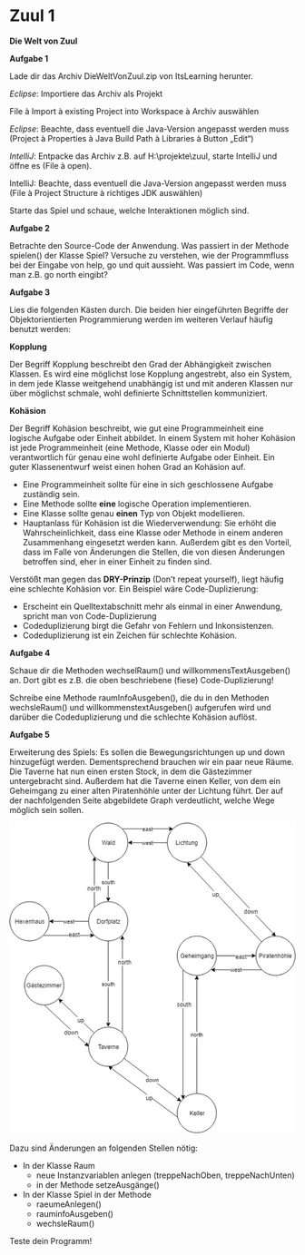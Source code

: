 # Zuul 1


**Die Welt von Zuul**

**Aufgabe 1**

Lade dir das Archiv DieWeltVonZuul.zip von ItsLearning herunter.

*Eclipse*: Importiere das Archiv als Projekt

File à Import à existing Project into Workspace à Archiv auswählen

*Eclipse*: Beachte, dass eventuell die Java-Version angepasst werden muss (Project à Properties à Java Build Path à Libraries à Button „Edit“)

*IntelliJ*: Entpacke das Archiv z.B. auf H:\projekte\zuul, starte IntelliJ und öffne es (File à open).

IntelliJ: Beachte, dass eventuell die Java-Version angepasst werden muss (File à Project Structure à richtiges JDK auswählen)

Starte das Spiel und schaue, welche Interaktionen möglich sind.

**Aufgabe 2**

Betrachte den Source-Code der Anwendung. Was passiert in der Methode spielen() der Klasse Spiel? Versuche zu verstehen, wie der Programmfluss bei der Eingabe von help, go und quit aussieht. Was passiert im Code, wenn man z.B. go north eingibt?

**Aufgabe 3**

Lies die folgenden Kästen durch. Die beiden hier eingeführten Begriffe der Objektorientierten Programmierung werden im weiteren Verlauf häufig benutzt werden:

**Kopplung**

Der Begriff Kopplung beschreibt den Grad der Abhängigkeit zwischen Klassen. Es wird eine möglichst lose Kopplung angestrebt, also ein System, in dem jede Klasse weitgehend unabhängig ist und mit anderen Klassen nur über möglichst schmale, wohl definierte Schnittstellen kommuniziert.



**Kohäsion**

Der Begriff Kohäsion beschreibt, wie gut eine Programmeinheit eine logische Aufgabe oder Einheit abbildet. In einem System mit hoher Kohäsion ist jede Programmeinheit (eine Methode, Klasse oder ein Modul) verantwortlich für genau eine wohl definierte Aufgabe oder Einheit. Ein guter Klassenentwurf weist einen hohen Grad an Kohäsion auf.

- Eine Programmeinheit sollte für eine in sich geschlossene Aufgabe zuständig sein.
- Eine Methode sollte **eine** logische Operation implementieren.
- Eine Klasse sollte genau **einen** Typ von Objekt modellieren.
- Hauptanlass für Kohäsion ist die Wiederverwendung: Sie erhöht die Wahrscheinlichkeit, dass eine Klasse oder Methode in einem anderen Zusammenhang eingesetzt werden kann. Außerdem gibt es den Vorteil, dass im Falle von Änderungen die Stellen, die von diesen Änderungen betroffen sind, eher in einer Einheit zu finden sind.

Verstößt man gegen das **DRY-Prinzip** (Don’t repeat yourself), liegt häufig eine schlechte Kohäsion vor. Ein Beispiel wäre Code-Duplizierung:

- Erscheint ein Quelltextabschnitt mehr als einmal in einer Anwendung, spricht man von Code-Duplizierung
- Codeduplizierung birgt die Gefahr von Fehlern und Inkonsistenzen.
- Codeduplizierung ist ein Zeichen für schlechte Kohäsion.

**Aufgabe 4**

Schaue dir die Methoden wechselRaum() und willkommensTextAusgeben() an. Dort gibt es z.B. die oben beschriebene (fiese) Code-Duplizierung!

Schreibe eine Methode raumInfoAusgeben(), die du in den Methoden wechsleRaum() und willkommenstextAusgeben() aufgerufen wird und darüber die Codeduplizierung und die schlechte Kohäsion auflöst.

**Aufgabe 5**

Erweiterung des Spiels: Es sollen die Bewegungsrichtungen up und down hinzugefügt werden. Dementsprechend brauchen wir ein paar neue Räume. Die Taverne hat nun einen ersten Stock, in dem die Gästezimmer untergebracht sind. Außerdem hat die Taverne einen Keller, von dem ein Geheimgang zu einer alten Piratenhöhle unter der Lichtung führt. Der auf der nachfolgenden Seite abgebildete Graph verdeutlicht, welche Wege möglich sein sollen.

![](Aspose.Words.4e0f3e9a-5657-44df-ae87-fbaaeea33819.001.jpeg "Räume")

Dazu sind Änderungen an folgenden Stellen nötig:

- In der Klasse Raum
    - neue Instanzvariablen anlegen (treppeNachOben, treppeNachUnten)
    - in der Methode setzeAusgänge()
- In der Klasse Spiel in der Methode
    - raeumeAnlegen()
    - rauminfoAusgeben()
    - wechsleRaum()

Teste dein Programm!

